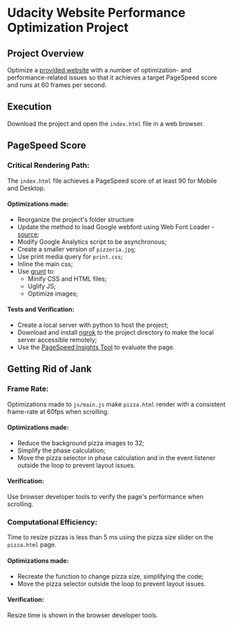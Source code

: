 Udacity Website Performance Optimization Project
===============================
## Project Overview
Optimize a [provided website](http://github.com/udacity/frontend-nanodegree-mobile-portfolio) with a number of optimization- and performance-related issues so that it achieves a target PageSpeed score and runs at 60 frames per second.

## Execution
Download the project and open the `index.html` file in a web browser.

## PageSpeed Score
### Critical Rendering Path:
The `index.html` file achieves a PageSpeed score of at least 90 for Mobile and Desktop.
#### Optimizations made:
- Reorganize the project's folder structure
- Update the method to load Google webfont using Web Font Loader - [source](https://github.com/typekit/webfontloader); 
- Modify Google Analytics script to be asynchronous;
- Create a smaller version of `pizzeria.jpg`;
- Use print media query for `print.css`;
- Inline the main css;
- Use [grunt](https://gruntjs.com/configuring-tasks) to: 
	- Minify CSS and HTML files;
	- Uglify JS;
	- Optimize images;
#### Tests and Verification:
- Create a local server with python to host the project;
- Download and install [ngrok](https://ngrok.com/) to the project directory to make the local server accessible remotely;
- Use the [PageSpeed Insights Tool](https://developers.google.com/speed/pagespeed/insights) to evaluate the page.

## Getting Rid of Jank
### Frame Rate:
Optimizations made to `js/main.js` make `pizza.html` render with a consistent frame-rate at 60fps when scrolling.
#### Optimizations made:
- Reduce the background pizza images to 32;
- Simplify the phase calculation;
- Move the pizza selector in phase calculation and in the event listener outside the loop to prevent layout issues.
#### Verification: 
Use browser developer tools to verify the page's performance when scrolling.

### Computational Efficiency:
Time to resize pizzas is less than 5 ms using the pizza size slider on the `pizza.html` page.
#### Optimizations made:
- Recreate the function to change pizza size, simplifying the code;
- Move the pizza selector outside the loop to prevent layout issues.
#### Verification: 
Resize time is shown in the browser developer tools.